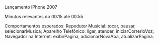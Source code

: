 Lançamento iPhone 2007

Minutos relevantes do 00:15 até 00:55

Comportamentos esperados:
Repodutor Musicial: tocar, pausar, selecionarMusica;
Aparelho Telefônico: ligar, atender, iniciarCorrerioVoz;
Navegador na Internet: exibirPagina, adicionarNovaAba, atualizarPagina.
